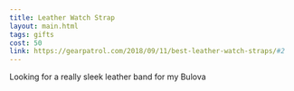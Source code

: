 ```yaml
---
title: Leather Watch Strap
layout: main.html
tags: gifts
cost: 50
link: https://gearpatrol.com/2018/09/11/best-leather-watch-straps/#2
---
```


Looking for a really sleek leather band for my Bulova